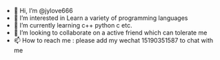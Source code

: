 - 👋 Hi, I’m @jylove666
- 👀 I’m interested in Learn a variety of programming languages
- 🌱 I’m currently learning c++ python c etc.
- 💞️ I’m looking to collaborate on a active friend which can tolerate me
- 📫 How to reach me : please add my wechat 15190351587 to chat with me

<!---
jylove666/jylove666 is a ✨ special ✨ repository because its `README.md` (this file) appears on your GitHub profile.
You can click the Preview link to take a look at your changes.
--->
